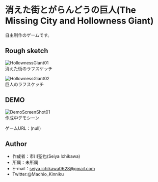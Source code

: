 # 消えた街とがらんどうの巨人(The Missing City and Hollowness Giant)
自主制作のゲームです。

## Rough sketch
![HollownessGiant01](https://user-images.githubusercontent.com/62211872/92919860-35886d00-f46c-11ea-9ab5-c54722589b53.png)  
消えた街のラフスケッチ

![HollownessGiant02](https://user-images.githubusercontent.com/62211872/92919875-3de0a800-f46c-11ea-8993-85edef49b5fd.png)  
巨人のラフスケッチ

## DEMO
![DemoScreenShot01](https://user-images.githubusercontent.com/62211872/93193570-fd41a100-f781-11ea-9e25-18e548013aa4.png)  
作成中デモシーン  

ゲームURL：(null)
 
## Author
* 作成者：市川聖也(Seiya Ichikawa)
* 所属：未所属
* E-mail：seiya.ichikawa0628@gmail.com
* Twitter:@Machio_Kinniku

